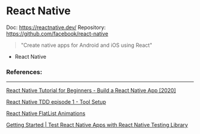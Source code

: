 # React Native

Doc: https://reactnative.dev/
Repository: https://github.com/facebook/react-native

> "Create native apps for Android and iOS using React"

- React Native

### References:

---

[React Native Tutorial for Beginners - Build a React Native App [2020]](https://www.youtube.com/watch?v=0-S5a0eXPoc)

[React Native TDD episode 1 - Tool Setup](https://www.youtube.com/watch?v=vwIgAHnjc1k&list=PLXXnezSEtvNPZroRdvjhEVzOhURl572Lf)

[React Native FlatList Animations](https://www.youtube.com/watch?v=NiFdK-s6OP8)

[Getting Started | Test React Native Apps with React Native Testing Library](http://youtube.com/watch?v=TujreZshxfY)